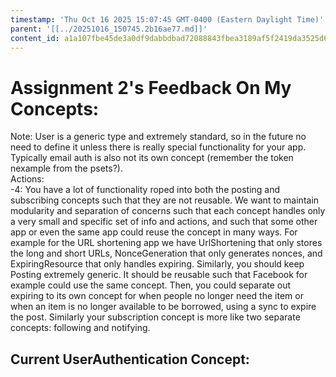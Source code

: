 ```yaml
---
timestamp: 'Thu Oct 16 2025 15:07:45 GMT-0400 (Eastern Daylight Time)'
parent: '[[../20251016_150745.2b16ae77.md]]'
content_id: a1a107fbe45de3a0df9dabbdbad72088843fbea3189af5f2419da3525d688f26
---
```


# Assignment 2's Feedback On My Concepts:

Note: User is a generic type and extremely standard, so in the future no need to define it unless there is really special functionality for your app. Typically email auth is also not its own concept (remember the token nexample from the psets?).\
Actions:\
-4: You have a lot of functionality roped into both the posting and subscribing concepts such that they are not reusable. We want to maintain modularity and separation of concerns such that each concept handles only a very small and specific set of info and actions, and such that some other app or even the same app could reuse the concept in many ways. For example for the URL shortening app we have UrlShortening that only stores the long and short URLs, NonceGeneration that only generates nonces, and ExpiringResource that only handles expiring. Similarly, you should keep Posting extremely generic. It should be reusable such that Facebook for example could use the same concept. Then, you could separate out expiring to its own concept for when people no longer need the item or when an item is no longer available to be borrowed, using a sync to expire the post. Similarly your subscription concept is more like two separate concepts: following and notifying.

## Current UserAuthentication Concept:
